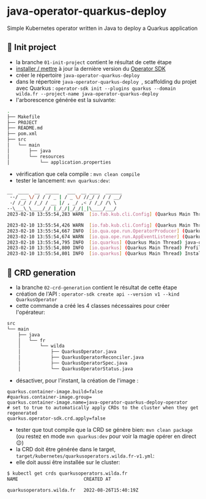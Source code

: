 # java-operator-quarkus-deploy
Simple Kubernetes operator written in Java to deploy a Quarkus application

## 🎉 Init project
 - la branche `01-init-project` contient le résultat de cette étape
 - [installer / mettre](https://sdk.operatorframework.io/docs/installation/) à jour la dernière version du [Operator SDK](https://sdk.operatorframework.io/) 
 - créer le répertoire `java-operator-quarkus-deploy`
 - dans le répertoire `java-operator-quarkus-deploy `, scaffolding du projet avec Quarkus : `operator-sdk init --plugins quarkus --domain wilda.fr --project-name java-operator-quarkus-deploy`
 - l'arborescence générée est la suivante:
```bash
.
├── Makefile
├── PROJECT
├── README.md
├── pom.xml
├── src
│   └── main
│       ├── java
│       └── resources
│           └── application.properties
```
 - vérification que cela compile : `mvn clean compile`
 - tester le lancement: `mvn quarkus:dev`:
```bash
__  ____  __  _____   ___  __ ____  ______ 
 --/ __ \/ / / / _ | / _ \/ //_/ / / / __/ 
 -/ /_/ / /_/ / __ |/ , _/ ,< / /_/ /\ \   
--\___\_\____/_/ |_/_/|_/_/|_|\____/___/   
2023-02-10 13:55:54,283 WARN  [io.fab.kub.cli.Config] (Quarkus Main Thread) Found multiple Kubernetes config files [[/home/ubuntu/config/k8s/knative.yml, /home/ubuntu/config/k8s/kubeconfig-example2.yml]], using the first one: [/home/ubuntu/config/k8s/knative.yml]. If not desired file, please change it by doing `export KUBECONFIG=/path/to/kubeconfig` on Unix systems or `$Env:KUBECONFIG=/path/to/kubeconfig` on Windows.

2023-02-10 13:55:54,426 WARN  [io.fab.kub.cli.Config] (Quarkus Main Thread) Found multiple Kubernetes config files [[/home/ubuntu/config/k8s/knative.yml, /home/ubuntu/config/k8s/kubeconfig-example2.yml]], using the first one: [/home/ubuntu/config/k8s/knative.yml]. If not desired file, please change it by doing `export KUBECONFIG=/path/to/kubeconfig` on Unix systems or `$Env:KUBECONFIG=/path/to/kubeconfig` on Windows.
2023-02-10 13:55:54,667 INFO  [io.qua.ope.run.OperatorProducer] (Quarkus Main Thread) Quarkus Java Operator SDK extension 4.0.3 (commit: d88d41d on branch: d88d41d78baf198fa4e69d1205f9d19ee04d8c60) built on Thu Oct 06 20:26:39 UTC 2022
2023-02-10 13:55:54,674 WARN  [io.qua.ope.run.AppEventListener] (Quarkus Main Thread) No Reconciler implementation was found so the Operator was not started.
2023-02-10 13:55:54,795 INFO  [io.quarkus] (Quarkus Main Thread) java-operator-quarkus-deploy 0.0.1-SNAPSHOT on JVM (powered by Quarkus 2.13.1.Final) started in 5.591s. Listening on: http://localhost:8080
2023-02-10 13:55:54,800 INFO  [io.quarkus] (Quarkus Main Thread) Profile dev activated. Live Coding activated.
2023-02-10 13:55:54,801 INFO  [io.quarkus] (Quarkus Main Thread) Installed features: [cdi, kubernetes, kubernetes-client, micrometer, openshift-client, operator-sdk, smallrye-context-propagation, smallrye-health, vertx]
```

## 📄 CRD generation
 - la branche `02-crd-generation` contient le résultat de cette étape
 - création de l'API : `operator-sdk create api --version v1 --kind QuarkusOperator`
 - cette commande a créé les 4 classes nécessaires pour créer l'opérateur:
```bash
src
└── main
    ├── java
    │   └── fr
    │       └── wilda
    │           ├── QuarkusOperator.java
    │           ├── QuarkusOperatorReconciler.java
    │           ├── QuarkusOperatorSpec.java
    │           └── QuarkusOperatorStatus.java
```
  - désactiver, pour l'instant, la création de l'image :
```properties
quarkus.container-image.build=false
#quarkus.container-image.group=
quarkus.container-image.name=java-operator-quarkus-deploy-operator
# set to true to automatically apply CRDs to the cluster when they get regenerated
quarkus.operator-sdk.crd.apply=false
```
  - tester que tout compile que la CRD se génère bien: `mvn clean package` (ou restez en mode `mvn quarkus:dev` pour voir la magie opérer en direct :wink:)
  - la CRD doit être générée dans le target, `target/kubernetes/quarkusoperators.wilda.fr-v1.yml`:
  - elle doit aussi être installée sur le cluster:
```bash
$ kubectl get crds quarkusoperators.wilda.fr
NAME                        CREATED AT

quarkusoperators.wilda.fr   2022-08-26T15:40:19Z
```